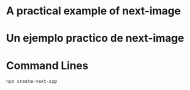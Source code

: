 # A practical example of next-image


# Un ejemplo practico de next-image


# Command Lines
    npx create-next-app

